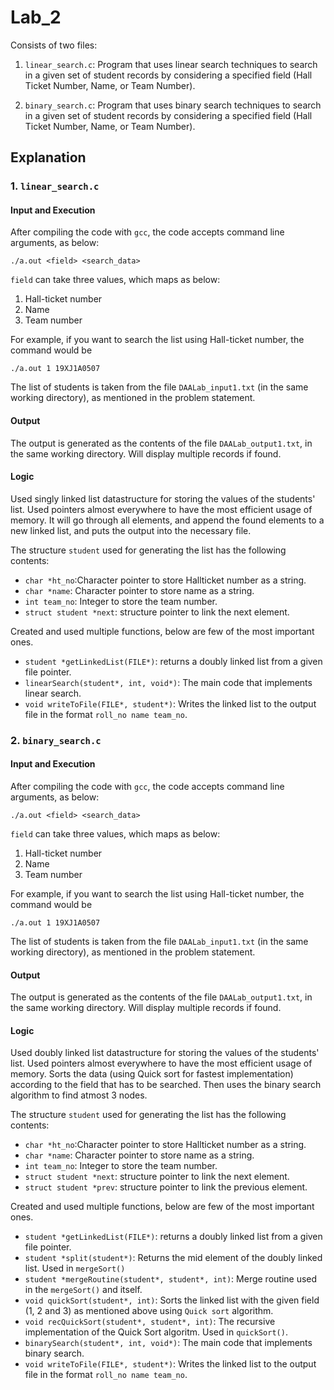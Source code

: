 # Lab_2

Consists of two files:
1. `linear_search.c`: Program that uses linear search techniques to search in a given set of
student records by considering a specified field (Hall Ticket Number, Name, or Team Number).

2. `binary_search.c`: Program that uses binary search techniques to search in a given set of
student records by considering a specified field (Hall Ticket Number, Name, or Team Number).

## Explanation

### 1. `linear_search.c`
#### Input and Execution
After compiling the code with `gcc`, the code accepts command line arguments, as below:

`./a.out <field> <search_data>`

`field` can take three values, which maps as below:
1. Hall-ticket number
2. Name
3. Team number

For example, if you want to search the list using Hall-ticket number, the command would be

`./a.out 1 19XJ1A0507`

The list of students is taken from the file `DAALab_input1.txt` (in the same working directory), as mentioned in the problem statement.

#### Output
The output is generated as the contents of the file `DAALab_output1.txt`, in the same working directory. Will display multiple records if found.

#### Logic
Used singly linked list datastructure for storing the values of the students' list. Used pointers almost everywhere to have the most efficient usage of memory. It will go through all elements, and append the found elements to a new
linked list, and puts the output into the necessary file.

The structure `student` used for generating the list has the following contents:
- `char *ht_no`:Character pointer to store Hallticket number as a string.
- `char *name`: Character pointer to store name as a string.
- `int team_no`: Integer to store the team number.
- `struct student *next`: structure pointer to link the next element.


Created and used multiple functions, below are few of the most important ones. 
- `student *getLinkedList(FILE*)`: returns a doubly	 linked list from a given file pointer.
- `linearSearch(student*, int, void*)`: The main code that implements linear search.
- `void writeToFile(FILE*, student*)`: Writes the linked list to the output file in the format `roll_no name team_no`.


### 2. `binary_search.c`
#### Input and Execution
After compiling the code with `gcc`, the code accepts command line arguments, as below:

`./a.out <field> <search_data>`

`field` can take three values, which maps as below:
1. Hall-ticket number
2. Name
3. Team number

For example, if you want to search the list using Hall-ticket number, the command would be

`./a.out 1 19XJ1A0507`

The list of students is taken from the file `DAALab_input1.txt` (in the same working directory), as mentioned in the problem statement.

#### Output
The output is generated as the contents of the file `DAALab_output1.txt`, in the same working directory. Will display multiple records if found.

#### Logic
Used doubly linked list datastructure for storing the values of the students' list. Used pointers almost everywhere to have the most efficient usage of memory. Sorts the data (using Quick sort for fastest implementation) according to the field that has to be searched. Then uses the binary search algorithm to find atmost 3 nodes.

The structure `student` used for generating the list has the following contents:
- `char *ht_no`:Character pointer to store Hallticket number as a string.
- `char *name`: Character pointer to store name as a string.
- `int team_no`: Integer to store the team number.
- `struct student *next`: structure pointer to link the next element.
- `struct student *prev`: structure pointer to link the previous element.


Created and used multiple functions, below are few of the most important ones. 
- `student *getLinkedList(FILE*)`: returns a doubly	 linked list from a given file pointer.
- `student *split(student*)`: Returns the mid element of the doubly linked list. Used in `mergeSort()`
- `student *mergeRoutine(student*, student*, int)`: Merge routine used in the `mergeSort()` and itself.
- `void quickSort(student*, int)`: Sorts the linked list with the given field (1, 2 and 3) as mentioned above using `Quick sort` algorithm.
- `void recQuickSort(student*, student*, int)`: The recursive implementation of the Quick Sort algoritm. Used in `quickSort()`.
- `binarySearch(student*, int, void*)`: The main code that implements binary search.
- `void writeToFile(FILE*, student*)`: Writes the linked list to the output file in the format `roll_no name team_no`.